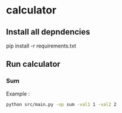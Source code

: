 # calculator

## Install all depndencies

pip install -r requirements.txt

## Run calculator

### Sum

Example : 

```bash
python src/main.py -op sum -val1 1 -val2 2
```
